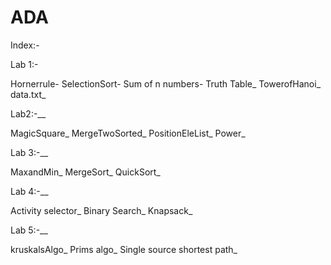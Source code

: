 # ADA

Index:-

Lab 1:-

Hornerrule-
SelectionSort-
Sum of n numbers-
Truth Table_
TowerofHanoi_
data.txt_

Lab2:-__

MagicSquare_
MergeTwoSorted_
PositionEleList_
Power_

Lab 3:-__

MaxandMin_
MergeSort_
QuickSort_

Lab 4:-__

Activity selector_
Binary Search_
Knapsack_

Lab 5:-__

kruskalsAlgo_
Prims algo_
Single source shortest path_

